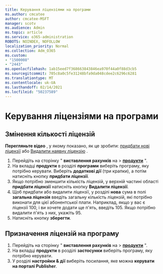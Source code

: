 ```yaml
---
title: Керування ліцензіями на програми
ms.author: cmcatee
author: cmcatee-MSFT
manager: scotv
ms.audience: Admin
ms.topic: article
ms.service: o365-administration
ROBOTS: NOINDEX, NOFOLLOW
localization_priority: Normal
ms.collection: Adm_O365
ms.custom:
- "1500008"
- "2443"
ms.openlocfilehash: 1ab15eed7f368663843846ea970f44a0f88d3cb5
ms.sourcegitcommit: 705c8a0c5fe31248bfa9da048cdee2c6296c6281
ms.translationtype: MT
ms.contentlocale: uk-UA
ms.lasthandoff: 02/14/2021
ms.locfileid: "50237589"
---
```

# <a name="manage-app-licenses"></a>Керування ліцензіями на програми

## <a name="to-change-license-quantity"></a>Змінення кількості ліцензій

**Перегляньте відео** , у якому показано, як це зробити: [придбати нові ліцензії](https://go.microsoft.com/fwlink/p/?linkid=2154857) або [Видалити наявну ліцензію](https://go.microsoft.com/fwlink/p/?linkid=2154938) .

1. Перейдіть на сторінку " **виставлення рахунків** на  >  **[продукти](https://go.microsoft.com/fwlink/p/?linkid=842054)** ".
2. На вкладці **продукти** в розділі **програми** виберіть програму, яку потрібно керувати. Виберіть **додаткові дії** (три крапки), а потім натисніть кнопку **придбати ліцензії**.
3. Якщо потрібно зменшити кількість ліцензій, у верхній частині області **придбати ліцензії** натисніть кнопку **Видалити ліцензії**.
4. Щоб придбати або видалити ліцензії, у розділі **нова** сума в полі **загальна ліцензія** введіть загальну кількість ліцензій, які потрібно виконати для цієї абонентської плати. Наприклад, якщо у вас є ліцензії 100, і ви хочете додати ще п'ять, введіть 105. Якщо потрібно видалити п'ять з них, укажіть 95.
5. Натисніть кнопку **зберегти**.

## <a name="to-assign-app-licenses"></a>Призначення ліцензій на програму

1. Перейдіть на сторінку " **виставлення рахунків** на  >  **[продукти](https://go.microsoft.com/fwlink/p/?linkid=842054)** ".
2. На вкладці **продукти** в розділі **застосунки** виберіть програму, яку потрібно керувати.
3. У розділі **настройки & дії** виберіть посилання, яке можна **керувати на порталі Publisher**.